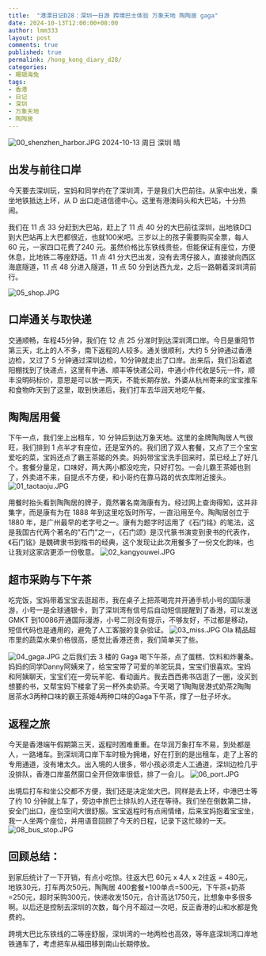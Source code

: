 ```yaml
---
title:  "港漂日记D28：深圳一日游 跨境巴士体验 万象天地 陶陶居 gaga"
date: 2024-10-13T12:00:00+08:00
author: lmm333
layout: post
comments: true
published: true
permalink: /hong_kong_diary_d28/
categories:
- 珊瑚海兔
tags:
- 香港
- 日记
- 深圳
- 万象天地
- 陶陶居
---
```

![00_shenzhen_harbor.JPG](../images/2024/2024-10-13-hong_kong_diary_d28/00_shenzhen_harbor.JPG)
2024-10-13 周日 深圳 晴

## 出发与前往口岸
今天要去深圳玩，宝妈和同学约在了深圳湾，于是我们大巴前往。从家中出发，乘坐地铁抵达上环，从 D 出口走进信德中心。这里有港澳码头和大巴站，十分热闹。
<!--more-->
我们在 11 点 33 分赶到大巴站，赶上了 11 点 40 分的大巴前往深圳，出地铁D口到大巴站再上大巴都很近，也就100米吧。三岁以上的孩子需要购买全票，每人 60 元，一家四口花费了240 元。虽然价格比东铁线贵些，但能保证有座位，方便休息，比地铁二等座舒适。11 点 41 分大巴出发，没有去湾仔接人，直接驶向西区海底隧道，11 点 48 分进入隧道，11 点 50 分到达西九龙，之后一路朝着深圳湾前行。

![05_shop.JPG](../images/2024/2024-10-13-hong_kong_diary_d28/05_shop.JPG)

## 口岸通关与取快递
交通顺畅，车程45分钟，我们在 12 点 25 分准时到达深圳湾口岸。今日是重阳节第三天，北上的人不多，南下返程的人较多。通关很顺利，大约 5 分钟通过香港边检，又过了 5 分钟通过深圳边检，10分钟就走出了口岸。出来后，我们沿着遮阳棚找到了快递点，这里有中通、顺丰等快递公司，中通小件代收是5元一件，顺丰没明码标价，意思是可以放一两天，不能长期存放。外婆从杭州寄来的宝宝推车和食物昨天到了这里，取到快递后，我们打车去华润天地吃午餐。

## 陶陶居用餐

下午一点，我们坐上出租车，10 分钟后到达万象天地。这里的金牌陶陶居人气很旺，我们排到 1 点半才有座位，还是室外的。我们团了双人套餐，又点了三个宝宝爱吃的菜，宝妈还点了霸王茶姬的外卖。妈妈带宝宝洗手回来时，菜已经上了好几个。套餐分量足，口味好，两大两小都没吃完，只好打包。一会儿霸王茶姬也到了，外卖进不来，自提点不方便，和小哥约在靠马路的优衣库附近接头。
![01_taotaoju.JPG](../images/2024/2024-10-13-hong_kong_diary_d28/01_taotaoju.JPG)

用餐时抬头看到陶陶居的牌子，竟然署名南海康有为。经过网上查询得知，这并非集字，而是康有为在 1888 年到这里吃饭时所写，一直沿用至今。陶陶居创立于 1880 年，是广州最早的老字号之一。康有为题字时运用了《石门铭》的笔法，这是我国古代两个著名的"石门"之一，《石门颂》是汉代篆书演变到隶书的代表作，《石门铭》是魏碑隶书到楷书的经典，这个发现让此次用餐多了一份文化韵味，也让我对这家店更添一份敬意。
![02_kangyouwei.JPG](../images/2024/2024-10-13-hong_kong_diary_d28/02_kangyouwei.JPG)

## 超市采购与下午茶
吃完饭，宝妈带着宝宝去逛超市，我在桌子上把茶喝完并开通手机小号的国际漫游，小号一是全球通银卡，到了深圳湾有信号后自动短信提醒到了香港，可以发送 GMKT 到10086开通国际漫游，小号二则没有提示，不够友好，不过都是移动，短信代码也是通用的，避免了人工客服的复杂验证。
![03_miss.JPG](../images/2024/2024-10-13-hong_kong_diary_d28/03_miss.JPG)
Ola 精品超市里的蔬菜水果价格很高，感觉比香港还贵，我们简单买了些。

![04_gaga.JPG](../images/2024/2024-10-13-hong_kong_diary_d28/04_gaga.JPG)
之后我们去 3 楼的 Gaga 喝下午茶，点了蛋糕、饮料和炸薯条。妈妈的同学Danny阿姨来了，给宝宝带了可爱的羊驼玩具，宝宝们很喜欢。宝妈和阿姨聊天，宝宝们在一旁玩羊驼、看动画片。我去西西弗书店逛了一圈，没买到想要的书，又帮宝妈下楼拿了另一杯外卖奶茶。今天喝了1陶陶居港式奶茶2陶陶居茶水3两种口味的霸王茶姬4两种口味的Gaga下午茶，撑了一肚子坏水。

## 返程之旅
今天是香港端午假期第三天，返程时困难重重。在华润万象打车不易，到处都是人，一路堵车。到深圳湾口岸下车时极为拥堵，好在打到的是出租车，走了上客的专用通道，没有堵太久。出入境的人很多，带小孩必须走人工通道，深圳边检几乎没排队，香港口岸虽然窗口全开但效率很低，排了一会儿。
![06_port.JPG](../images/2024/2024-10-13-hong_kong_diary_d28/06_port.JPG)

出境后打车和坐公交都不方便，我们还是决定坐大巴。同样是去上环，中港巴士等了约 10 分钟就上车了，旁边中旅巴士排队的人还在等待。我们坐在倒数第二排，安全门出口，座位空间大很舒服。宝宝返程时有点闹情绪，后来宝妈抱着宝宝坐，我一人坐两个座位，并用语音回顾了今天的日程，记录下这忙碌的一天。
![08_bus_stop.JPG](../images/2024/2024-10-13-hong_kong_diary_d28/08_bus_stop.JPG)

## 回顾总结：
到家后统计了一下开销，有点小吃惊。往返大巴 60元 x 4人 x 2往返 = 480元，地铁30元，打车两次50元，陶陶居 400套餐+100单点=500元，下午茶+奶茶=250元，超时采购300元，快递收发150元，合计高达1750元，比想象中多很多啊。以后还是控制去深圳的次数，每个月不超过一次吧，反正香港的山和水都是免费的。

跨境大巴比东铁线的二等座舒服，深圳湾的一地两检也高效，等年底深圳湾口岸地铁通车了，考虑把车从福田移到南山长期停放。
